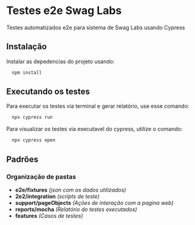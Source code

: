 # Testes e2e Swag Labs

Testes automatizados e2e para sistema de Swag Labs usando Cypress


## Instalação

Instalar as depedencias do projeto usando:

```bash
  npm install 
```
## Executando os testes

Para executar os testes via terminal e gerar relatório, use esse comando:

```bash
  npx cypress run
```

Para visualizar os testes via executavel do cypress, utilize o comando:

```bash
  npx cypress open
```
  
## Padrões

 ###  Organização de pastas 
 
 - **e2e/fixtures** *(json com os dados utilizados)*
 - **2e2/integration** *(scripts de teste)*
 - **support/pageObjects** *(Ações de interação com a pagina web)*
 - **reports/mocha** *(Relatório do testes executados)*
 - **features** *(Casos de testes)*
